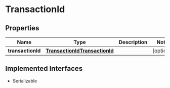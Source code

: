 

# TransactionId


## Properties

Name | Type | Description | Notes
------------ | ------------- | ------------- | -------------
**transactionId** | [**TransactionIdTransactionId**](TransactionIdTransactionId.md) |  |  [optional]


## Implemented Interfaces

* Serializable


